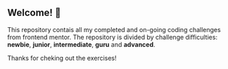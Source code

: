 ## Welcome! 👋

This repository contais all my completed and on-going coding challenges from frontend mentor.
The repository is divided by challenge difficulties: **newbie**, **junior**, **intermediate**, **guru** and **advanced**.

Thanks for cheking out the exercises!
